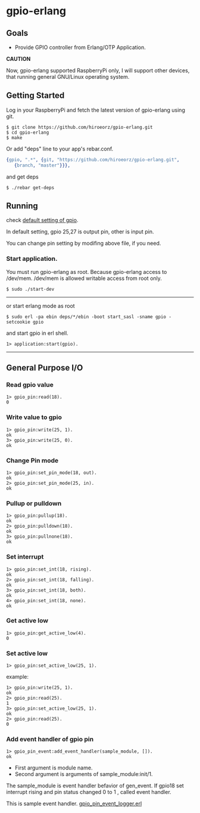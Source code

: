 # gpio-erlang

## Goals

* Provide GPIO controller from Erlang/OTP Application.

**CAUTION**

Now, gpio-erlang supported RaspberryPi only, I will support other devices, that running general GNU/Linux operating system. 

## Getting Started

Log in your RaspberryPi and fetch the latest version of gpio-erlang using git.

```
$ git clone https://github.com/hiroeorz/gpio-erlang.git
$ cd gpio-erlang
$ make
```

Or add "deps" line to your app's rebar.conf.

```erlang
{gpio, ".*", {git, "https://github.com/hiroeorz/gpio-erlang.git",
   {branch, "master"}}},

```

and get deps

```
$ ./rebar get-deps
```

## Running

check [default setting of gpio](https://github.com/hiroeorz/gpio-erlang/blob/master/src/gpio.app.src).

In default setting, gpio 25,27 is output pin, other is input pin.

You can change pin setting by modifing above file, if you need.

### Start application.

You must run gpio-erlang as root. Because gpio-erlang access to /dev/mem. /dev/mem is allowed writable access from root only.

```
$ sudo ./start-dev
```
-------
or start erlang mode as root

```
$ sudo erl -pa ebin deps/*/ebin -boot start_sasl -sname gpio -setcookie gpio
```
and start gpio in erl shell.

```erl-sh
1> application:start(gpio).
```
-------

## General Purpose I/O

### Read gpio value

```erl-sh
1> gpio_pin:read(18).
0
```

### Write value to gpio

```erl-sh
1> gpio_pin:write(25, 1).
ok
3> gpio_pin:write(25, 0).
ok
```    

### Change Pin mode

```erl-sh
1> gpio_pin:set_pin_mode(18, out).
ok
2> gpio_pin:set_pin_mode(25, in).
ok
```

### Pullup or pulldown

```erl-sh
1> gpio_pin:pullup(18).
ok
2> gpio_pin:pulldown(18).
ok
3> gpio_pin:pullnone(18).
ok
```

### Set interrupt
 
```erl-sh
1> gpio_pin:set_int(18, rising).
ok
2> gpio_pin:set_int(18, falling).
ok
3> gpio_pin:set_int(18, both).
ok
4> gpio_pin:set_int(18, none).
ok
```
### Get active low
 
```erl-sh
1> gpio_pin:get_active_low(4).
0
```

### Set active low

```erl-sh
1> gpio_pin:set_active_low(25, 1).
```

example:

```erl-sh
1> gpio_pin:write(25, 1).
ok
2> gpio_pin:read(25).
1
3> gpio_pin:set_active_low(25, 1).
ok
2> gpio_pin:read(25).
0
```

### Add event handler of gpio pin

```erl-sh
1> gpio_pin_event:add_event_handler(sample_module, []).
ok
```
* First argument is module name.
* Second argument is arguments of sample_module:init/1.

The sample_module is event handler befavior of gen_event.
If gpio18 set interrupt rising and pin status changed 0 to 1 , called event handler.

This is sample event handler.
[gpio_pin_event_logger.erl](https://github.com/hiroeorz/gpio-erlang/blob/master/src/gpio_sample_event_handler.erl)
